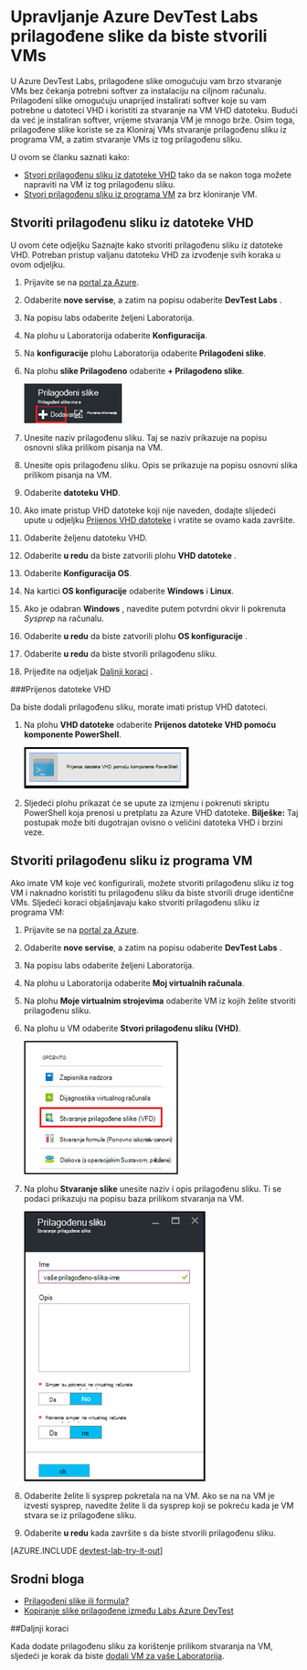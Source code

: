 <properties
    pageTitle="Upravljanje Azure DevTest Labs prilagođene slike da biste stvorili VMs | Microsoft Azure"
    description="Saznajte kako stvoriti prilagođenu sliku iz datoteke VHD ili iz postojeće VM u Azure DevTest Labs"
    services="devtest-lab,virtual-machines"
    documentationCenter="na"
    authors="tomarcher"
    manager="douge"
    editor=""/>

<tags
    ms.service="devtest-lab"
    ms.workload="na"
    ms.tgt_pltfrm="na"
    ms.devlang="na"
    ms.topic="article"
    ms.date="09/07/2016"
    ms.author="tarcher"/>

# <a name="manage-azure-devtest-labs-custom-images-to-create-vms"></a>Upravljanje Azure DevTest Labs prilagođene slike da biste stvorili VMs

U Azure DevTest Labs, prilagođene slike omogućuju vam brzo stvaranje VMs bez čekanja potrebni softver za instalaciju na ciljnom računalu. Prilagođeni slike omogućuju unaprijed instalirati softver koje su vam potrebne u datoteci VHD i koristiti za stvaranje na VM VHD datoteku. Budući da već je instaliran softver, vrijeme stvaranja VM je mnogo brže. Osim toga, prilagođene slike koriste se za Kloniraj VMs stvaranje prilagođenu sliku iz programa VM, a zatim stvaranje VMs iz tog prilagođenu sliku.

U ovom se članku saznati kako:

- [Stvori prilagođenu sliku iz datoteke VHD](#create-a-custom-image-from-a-vhd-file) tako da se nakon toga možete napraviti na VM iz tog prilagođenu sliku. 
- [Stvori prilagođenu sliku iz programa VM](#create-a-custom-image-from-a-vm) za brz kloniranje VM.

## <a name="create-a-custom-image-from-a-vhd-file"></a>Stvoriti prilagođenu sliku iz datoteke VHD

U ovom ćete odjeljku Saznajte kako stvoriti prilagođenu sliku iz datoteke VHD.
Potreban pristup valjanu datoteku VHD za izvođenje svih koraka u ovom odjeljku.   


1. Prijavite se na [portal za Azure](http://go.microsoft.com/fwlink/p/?LinkID=525040).

1. Odaberite **nove servise**, a zatim na popisu odaberite **DevTest Labs** .

1. Na popisu labs odaberite željeni Laboratorija.  

1. Na plohu u Laboratorija odaberite **Konfiguracija**. 

1. Na **konfiguracije** plohu Laboratorija odaberite **Prilagođeni slike**.

1. Na plohu **slike Prilagođeno** odaberite **+ Prilagođeno slike**.

    ![Dodavanje prilagođene slike](./media/devtest-lab-create-template/add-custom-image.png)

1. Unesite naziv prilagođenu sliku. Taj se naziv prikazuje na popisu osnovni slika prilikom pisanja na VM.

1. Unesite opis prilagođenu sliku. Opis se prikazuje na popisu osnovni slika prilikom pisanja na VM.

1. Odaberite **datoteku VHD**.

1. Ako imate pristup VHD datoteke koji nije naveden, dodajte slijedeći upute u odjeljku [Prijenos VHD datoteke](#upload-a-vhd-file) i vratite se ovamo kada završite.

1. Odaberite željenu datoteku VHD.

1. Odaberite **u redu** da biste zatvorili plohu **VHD datoteke** .

1. Odaberite **Konfiguracija OS**.

1. Na kartici **OS konfiguracije** odaberite **Windows** i **Linux**.

1. Ako je odabran **Windows** , navedite putem potvrdni okvir li pokrenuta *Sysprep* na računalu.

1. Odaberite **u redu** da biste zatvorili plohu **OS konfiguracije** .

1. Odaberite **u redu** da biste stvorili prilagođenu sliku.

1. Prijeđite na odjeljak [Daljnji koraci](#next-steps) .

###<a name="upload-a-vhd-file"></a>Prijenos datoteke VHD

Da biste dodali prilagođenu sliku, morate imati pristup VHD datoteci.

1. Na plohu **VHD datoteke** odaberite **Prijenos datoteke VHD pomoću komponente PowerShell**.

    ![Prijenos slike](./media/devtest-lab-create-template/upload-image-using-psh.png)

1. Sljedeći plohu prikazat će se upute za izmjenu i pokrenuti skriptu PowerShell koja prenosi u pretplatu za Azure VHD datoteke. 
**Bilješke:** Taj postupak može biti dugotrajan ovisno o veličini datoteka VHD i brzini veze.

## <a name="create-a-custom-image-from-a-vm"></a>Stvoriti prilagođenu sliku iz programa VM
Ako imate VM koje već konfigurirali, možete stvoriti prilagođenu sliku iz tog VM i naknadno koristiti tu prilagođenu sliku da biste stvorili druge identične VMs. Sljedeći koraci objašnjavaju kako stvoriti prilagođenu sliku iz programa VM:

1. Prijavite se na [portal za Azure](http://go.microsoft.com/fwlink/p/?LinkID=525040).

1. Odaberite **nove servise**, a zatim na popisu odaberite **DevTest Labs** .

1. Na popisu labs odaberite željeni Laboratorija.  

1. Na plohu u Laboratorija odaberite **Moj virtualnih računala**.
 
1. Na plohu **Moje virtualnim strojevima** odaberite VM iz kojih želite stvoriti prilagođenu sliku.

1. Na plohu u VM odaberite **Stvori prilagođenu sliku (VHD)**.

    ![Stvorite prilagođenu sliku stavka izbornika](./media/devtest-lab-create-template/create-custom-image.png)

1. Na plohu **Stvaranje slike** unesite naziv i opis prilagođenu sliku. Ti se podaci prikazuju na popisu baza prilikom stvaranja na VM.

    ![Stvaranje plohu prilagođenu sliku](./media/devtest-lab-create-template/create-custom-image-blade.png)

1. Odaberite želite li sysprep pokretala na na VM. Ako se na na VM je izvesti sysprep, navedite želite li da sysprep koji se pokreću kada je VM stvara se iz prilagođene sliku.

1. Odaberite **u redu** kada završite s da biste stvorili prilagođenu sliku.

[AZURE.INCLUDE [devtest-lab-try-it-out](../../includes/devtest-lab-try-it-out.md)]

## <a name="related-blog-posts"></a>Srodni bloga

- [Prilagođeni slike ili formula?](https://blogs.msdn.microsoft.com/devtestlab/2016/04/06/custom-images-or-formulas/)
- [Kopiranje slike prilagođene između Labs Azure DevTest](http://www.visualstudiogeeks.com/blog/DevOps/How-To-Move-CustomImages-VHD-Between-AzureDevTestLabs#copying-custom-images-between-azure-devtest-labs)

##<a name="next-steps"></a>Daljnji koraci

Kada dodate prilagođenu sliku za korištenje prilikom stvaranja na VM, sljedeći je korak da biste [dodali VM za vaše Laboratorija](./devtest-lab-add-vm-with-artifacts.md).